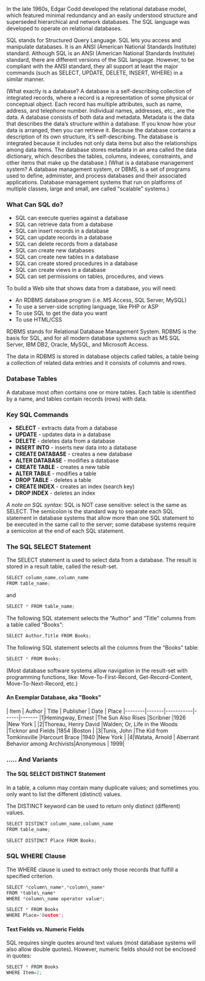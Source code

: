 In the late 1960s, Edgar Codd developed the relational database model, which featured minimal redundancy and an easily understood structure and superseded hierarchical and network databases. The SQL language was developed to operate on relational databases.  

SQL stands for Structured Query Language. SQL lets you access and manipulate databases. It is an ANSI (American National Standards Institute) standard. Although SQL is an ANSI (American National Standards Institute) standard, there are different versions of the SQL language. However, to be compliant with the ANSI standard, they all support at least the major commands (such as SELECT, UPDATE, DELETE, INSERT, WHERE) in a similar manner.

(What exactly is a database? A database is a self-describing collection of integrated records, where a record is a representation of some physical or conceptual object. Each record has multiple attributes, such as name, address, and telephone number. Individual names, addresses, etc., are the data. A database consists of both data and metadata. Metadata is the data that describes the data’s structure within a database. If you know how your
data is arranged, then you can retrieve it. Because the database contains a description of its own structure, it’s self-describing. The database is integrated because it includes not only data items but also the relationships among data items. The database stores metadata in an area called the data dictionary, which describes the tables, columns, indexes, constraints, and other items that make up the database.) (What is a database management system? A database management system, or DBMS, is a set of programs used to define, administer, and process databases and their associated applications. Database management systems that run on platforms of multiple classes, large and small, are called "scalable" systems.)

### What Can SQL do?

* SQL can execute queries against a database
* SQL can retrieve data from a database
* SQL can insert records in a database
* SQL can update records in a database
* SQL can delete records from a database
* SQL can create new databases
* SQL can create new tables in a database
* SQL can create stored procedures in a database
* SQL can create views in a database
* SQL can set permissions on tables, procedures, and views

To build a Web site that shows data from a database, you will need:

* An RDBMS database program (i.e. MS Access, SQL Server, MySQL)
* To use a server-side scripting language, like PHP or ASP
* To use SQL to get the data you want
* To use HTML/CSS

RDBMS stands for Relational Database Management System. RDBMS is the basis for SQL, and for all modern database systems such as MS SQL Server, IBM DB2, Oracle, MySQL, and Microsoft Access.

The data in RDBMS is stored in database objects called tables, a table being a collection of related data entries and it consists of columns and rows.

### Database Tables

A database most often contains one or more tables. Each table is identified by a name, and tables contain records (rows) with data.

### Key SQL Commands

* **SELECT** - extracts data from a database
* **UPDATE** - updates data in a database
* **DELETE** - deletes data from a database
* **INSERT INTO** - inserts new data into a database
* **CREATE DATABASE** - creates a new database
* **ALTER DATABASE** - modifies a database
* **CREATE TABLE** - creates a new table
* **ALTER TABLE** - modifies a table
* **DROP TABLE** - deletes a table
* **CREATE INDEX** - creates an index (search key)
* **DROP INDEX** - deletes an index

_A note on SQL syntax_: SQL is NOT case sensitive: select is the same as SELECT. The semicolon is the standard way to separate each SQL statement in database systems that allow more than one SQL statement to be executed in the same call to the server; some database systems require a semicolon at the end of each SQL statement.

### The SQL SELECT Statement

The SELECT statement is used to select data from a database. The result is stored in a result table, called the result-set.

```c
SELECT column_name,column_name
FROM table_name;
```

and

```c
SELECT * FROM table_name;
```

The following SQL statement selects the “Author" and “Title" columns from a table called “Books”:

```c
SELECT Author,Title FROM Books;
```

The following SQL statement selects all the columns from the “Books" table:

```c
SELECT * FROM Books;
```

(Most database software systems allow navigation in the result-set with programming functions, like: Move-To-First-Record, Get-Record-Content, Move-To-Next-Record, etc.)

#### An Exemplar Database, aka "Books"

| Item | Author | Title | Publisher | Date | Place
|--------|-------|-----------|------|-------
|1|Hemingway, Ernest |The Sun Also Rises |Scribner |1926 |New York |
|2|Thoreau, Henry David |Walden; Or, Life in the Woods |Ticknor and Fields |1854 |Boston |
|3|Tunis, John |The Kid from Tomkinsville |Harcourt Brace |1940 |New York |
|4|Watata, Arnold | Aberrant Behavior among Archivists|Anonymous | 1999|

### ….. And Variants

#### The SQL SELECT DISTINCT Statement

In a table, a column may contain many duplicate values; and sometimes you only want to list the different (distinct) values.

The DISTINCT keyword can be used to return only distinct (different) values.

```c
SELECT DISTINCT column_name,column_name
FROM table_name;
```

```c
SELECT DISTINCT Place FROM Books;
```

### SQL WHERE Clause

The WHERE clause is used to extract only those records that fulfill a specified criterion.

```c
SELECT *column\_name*,*column\_name*
FROM *table\_name*
WHERE *column\_name operator value*;
```

```c
SELECT * FROM Books
WHERE Place='Boston';
```

#### Text Fields vs. Numeric Fields

SQL requires single quotes around text values (most database systems will also allow double quotes). However, numeric fields should not be enclosed in quotes:

```c
SELECT * FROM Books
WHERE Item=2;
```
